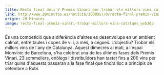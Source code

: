 ```yaml
---
title: Recta final dels V Premis Vinari per trobar els millors vins catalans entre 235 cellers
link: http://www.20minutos.es/noticia/3088957/0/recta-final-premis-vinari-trobar-millors-vins-catalans
origin: 20 Minutos
image: recta-final-premis-vinari-trobar-millors-vins-catalans_wvb36p
---
```


És una competició que a diferència d'altres es desenvolupa en un ambient calmat, entre taules i copes de vi i, a més, a cegues. L'objectiu? Trobar els millors vins de l'any de Catalunya. Aquest dimecres al matí, a l'espai Monvínic de Barcelona, s'ha celebrat una de les últimes fases dels Premis Vinari. 23 sommeliers, enòlegs i distribuïdors han tastat fins a 200 vins per triar quins d'aquests passaran a la fase final que tindrà lloc a principis de setembre a Rubí.
